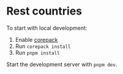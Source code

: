 # Rest countries

To start with local development:

1. Enable [corepack](https://github.com/nodejs/corepack?tab=readme-ov-file#-corepack)
2. Run `corepack install`
3. Run `pnpm install`

Start the development server with `pnpm dev`.
